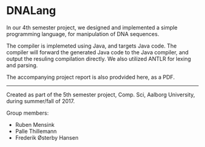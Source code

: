 # DNALang
In our 4th semester project, we designed and implemented a simple programming language, for manipulation of DNA sequences.

The compiler is implemeted using Java, and targets Java code. The compiler will forward the generated Java code to the Java compiler, and output the resuling compilation directly.
We also utilized ANTLR for lexing and parsing.

The accompanying project report is also prodvided here, as a PDF.

-------------------------------------------------
Created as part of the 5th semester project, Comp. Sci, Aalborg University, during summer/fall of 2017.

Group members:
  * Ruben Mensink
  * Palle Thillemann
  * Frederik Østerby Hansen
